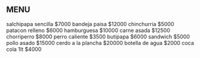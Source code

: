 ## MENU
salchipapa sencilla $7000
bandeja paisa $12000
chinchurria $5000
patacon relleno $6000
hamburguesa $10000
carne asada $12500
chorriperro $8000
perro caliente $3500
butipapa $6000
sandwich $5000
pollo asado $15000
cerdo a la plancha $20000 
botella de agua $2000
coca cola 1lt $4000